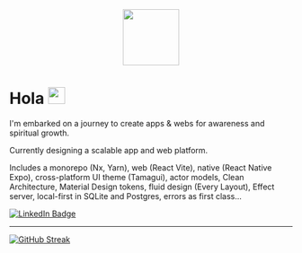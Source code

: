 <div id="header" align="center">
  <img src="https://media.giphy.com/media/M9gbBd9nbDrOTu1Mqx/giphy.gif" width="100"/>
</div>

<h1>
  Hola
  <img src="https://media.giphy.com/media/hvRJCLFzcasrR4ia7z/giphy.gif" width="30px"/>
</h1>

<p>I'm embarked on a journey to create apps & webs for awareness and spiritual growth.</p>

<p>Currently designing a scalable app and web platform.</p>

<p>Includes a monorepo (Nx, Yarn), web (React Vite), native (React Native Expo), cross-platform UI theme (Tamagui), actor models, Clean Architecture, Material Design tokens, fluid design (Every Layout), Effect server, local-first in SQLite and Postgres, errors as first class...</p>

<div id="badges">
  <a href="https://www.linkedin.com/in/guillempuche/">
    <img src="https://img.shields.io/badge/LinkedIn-blue?style=for-the-badge&logo=linkedin&logoColor=white" alt="LinkedIn Badge"/>
  </a>
</div>

---

[![GitHub Streak](http://github-readme-streak-stats.herokuapp.com?user=guillempuche&theme=dark&background=000000)](https://git.io/streak-stats)

<img src="https://komarev.com/ghpvc/?username=guillempuche&style=flat-square&color=blue" alt=""/>
